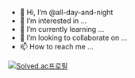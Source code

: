 - 👋 Hi, I’m @all-day-and-night
- 👀 I’m interested in ...
- 🌱 I’m currently learning ...
- 💞️ I’m looking to collaborate on ...
- 📫 How to reach me ...

<!---
all-day-and-night/all-day-and-night is a ✨ special ✨ repository because its `README.md` (this file) appears on your GitHub profile.
You can click the Preview link to take a look at your changes.
--->

[![Solved.ac프로필](http://mazassumnida.wtf/api/v2/generate_badge?boj=jwug0821)](https://solved.ac/jwug0821)

